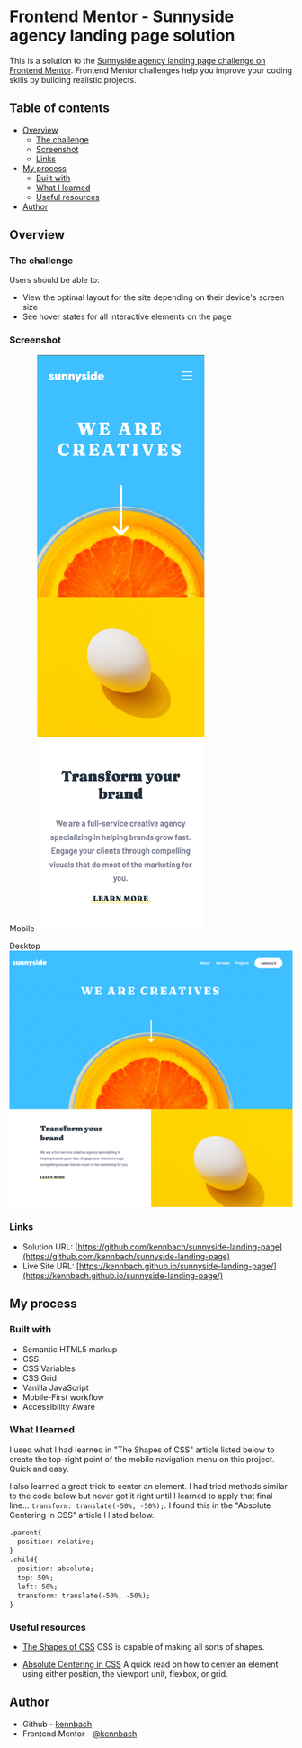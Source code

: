 # Frontend Mentor - Sunnyside agency landing page solution

This is a solution to the [Sunnyside agency landing page challenge on Frontend Mentor](https://www.frontendmentor.io/challenges/sunnyside-agency-landing-page-7yVs3B6ef). Frontend Mentor challenges help you improve your coding skills by building realistic projects.

## Table of contents

- [Overview](#overview)
  - [The challenge](#the-challenge)
  - [Screenshot](#screenshot)
  - [Links](#links)
- [My process](#my-process)
  - [Built with](#built-with)
  - [What I learned](#what-i-learned)
  - [Useful resources](#useful-resources)
- [Author](#author)

## Overview

### The challenge

Users should be able to:

- View the optimal layout for the site depending on their device's screen size
- See hover states for all interactive elements on the page

### Screenshot

Mobile
![](screenshot-mobile.png)

Desktop
![](screenshot-desktop.png)

### Links

- Solution URL: [https://github.com/kennbach/sunnyside-landing-page](https://github.com/kennbach/sunnyside-landing-page)
- Live Site URL: [https://kennbach.github.io/sunnyside-landing-page/](https://kennbach.github.io/sunnyside-landing-page/)

## My process

### Built with

- Semantic HTML5 markup
- CSS
- CSS Variables
- CSS Grid
- Vanilla JavaScript
- Mobile-First workflow
- Accessibility Aware

### What I learned

I used what I had learned in "The Shapes of CSS" article listed below to create the top-right point of the mobile navigation menu on this project. Quick and easy.

I also learned a great trick to center an element. I had tried methods similar to the code below but never got it right until I learned to apply that final line... `transform: translate(-50%, -50%);`. I found this in the "Absolute Centering in CSS" article I listed below.

```
.parent{
  position: relative;
}
.child{
  position: absolute;
  top: 50%;
  left: 50%;
  transform: translate(-50%, -50%);
}
```

### Useful resources

- [The Shapes of CSS](https://css-tricks.com/the-shapes-of-css/#aa-triangle-bottom-right-shape) CSS is capable of making all sorts of shapes.

- [Absolute Centering in CSS](https://medium.com/front-end-weekly/absolute-centering-in-css-ea3a9d0ad72e) A quick read on how to center an element using either position, the viewport unit, flexbox, or grid.

## Author

- Github - [kennbach](https://github.com/kennbach)
- Frontend Mentor - [@kennbach](https://www.frontendmentor.io/profile/kennbach)
